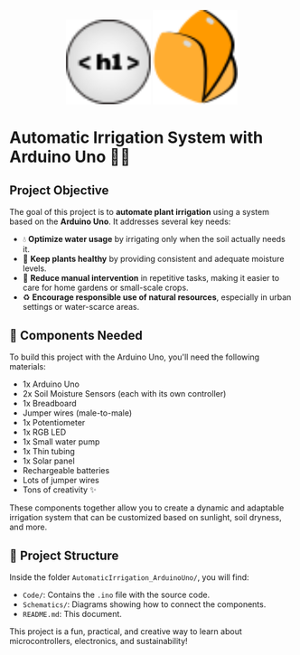 <p align="center">
  <img width="150px" src="../../imgs/h1icon.svg" alt="Logo de h1">
  <img width="150px" src="../../imgs/icon.svg" alt="Dally icon">
</p>

# Automatic Irrigation System with Arduino Uno 🌿💧

## Project Objective

The goal of this project is to **automate plant irrigation** using a system based on the **Arduino Uno**. It addresses several key needs:

* 💧 **Optimize water usage** by irrigating only when the soil actually needs it.
* 🌱 **Keep plants healthy** by providing consistent and adequate moisture levels.
* 🔧 **Reduce manual intervention** in repetitive tasks, making it easier to care for home gardens or small-scale crops.
* ♻️ **Encourage responsible use of natural resources**, especially in urban settings or water-scarce areas.

## 🔧 Components Needed

To build this project with the Arduino Uno, you'll need the following materials:

* 1x Arduino Uno
* 2x Soil Moisture Sensors (each with its own controller)
* 1x Breadboard
* Jumper wires (male-to-male)
* 1x Potentiometer
* 1x RGB LED
* 1x Small water pump
* 1x Thin tubing
* 1x Solar panel
* Rechargeable batteries
* Lots of jumper wires
* Tons of creativity ✨

These components together allow you to create a dynamic and adaptable irrigation system that can be customized based on sunlight, soil dryness, and more.

## 📁 Project Structure

Inside the folder `AutomaticIrrigation_ArduinoUno/`, you will find:

* `Code/`: Contains the `.ino` file with the source code.
* `Schematics/`: Diagrams showing how to connect the components.
* `README.md`: This document.

This project is a fun, practical, and creative way to learn about microcontrollers, electronics, and sustainability!